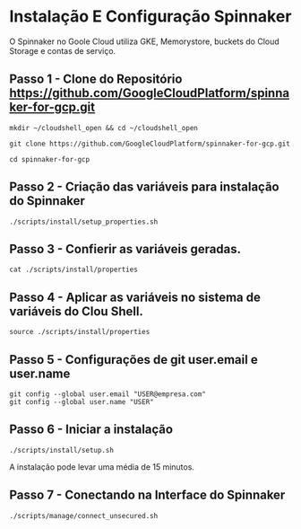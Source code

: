 # Instalação E Configuração Spinnaker

O Spinnaker no Goole Cloud utiliza GKE, Memorystore, buckets do Cloud Storage e contas de serviço.

## Passo 1 - Clone do Repositório https://github.com/GoogleCloudPlatform/spinnaker-for-gcp.git


```shell
mkdir ~/cloudshell_open && cd ~/cloudshell_open
```

```shell
git clone https://github.com/GoogleCloudPlatform/spinnaker-for-gcp.git
```

```shell
cd spinnaker-for-gcp
```

## Passo 2 - Criação das variáveis para instalação do Spinnaker

```shell
./scripts/install/setup_properties.sh
```

## Passo 3 - Confierir as variáveis geradas.

```shell
cat ./scripts/install/properties
```

## Passo 4 - Aplicar as variáveis no sistema de variáveis do Clou Shell.

```shell
source ./scripts/install/properties
```


## Passo 5 - Configurações de git user.email e user.name

```shell
git config --global user.email "USER@empresa.com"
git config --global user.name "USER"
```

## Passo 6 - Iniciar a instalação

```shell
./scripts/install/setup.sh
```

A instalação pode levar uma média de 15 minutos.


## Passo 7 - Conectando na Interface do Spinnaker

```shell
./scripts/manage/connect_unsecured.sh
```

